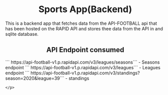 <html>
  <body>
     <h1 align="center">Sports App(Backend)</h1>
    <p>This is a backend app that fetches data from the API-FOOTBALL api that has been hosted on the RAPID API and stores thee data from the 
    API in and sqlite database.
    </p>
      <h2 align="center">API Endpoint consumed</h2>
    <p>
      ``` https://api-football-v1.p.rapidapi.com/v3/leagues/seasons``` - Seasons endpoint
      ``` https://api-football-v1.p.rapidapi.com/v3/leagues``` - Leagues endpoint
      ``` https://api-football-v1.p.rapidapi.com/v3/standings?season=2020&league=39``` - standings
      
    </p>
  </body>
</html>
